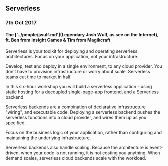 ## Serverless
### 7th Oct 2017
#### The ['../people/jwulf.md'](Legendary Josh Wulf, as see on the Internet), ft. Ben from Insight Games & Tim from Magikcraft

Serverless is your toolkit for deploying and operating serverless architectures. Focus on your application, not your infrastructure.

Develop, test and deploy in a single environment, to any cloud provider. You don’t have to provision infrastructure or worry about scale. Serverless teams cut time to market in half.

In this six-hour workshop you will build a serverless application - using static hosting for a decoupled single-page-app frontend, and a Serverless backend.

Serverless backends are a combination of declarative infrastructure "wiring", and executable code. Deploying a serverless backend pushes the serverless functions into a cloud provider, and wires them up as you specified.

Focus on the business logic of your application, rather than configuring and maintaining the underlying infrastructure.

Serverless backends also handle scaling. Because the architecture is event-driven, when your code is not running, it is not costing you anything. When demand scales, serverless cloud backends scale with the workload.
